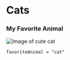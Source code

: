 # Cats
### My Favorite Animal
![Image of cute cat](https://images.pexels.com/photos/45201/kitty-cat-kitten-pet-45201.jpeg?cs=srgb&dl=pexels-pixabay-45201.jpg&fm=jpg)
```
favoriteAnimal = "cat"
```
